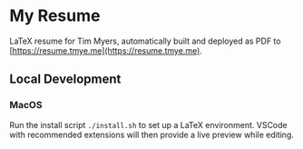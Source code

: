 # My Resume

LaTeX resume for Tim Myers, automatically built and deployed as PDF to [https://resume.tmye.me](https://resume.tmye.me).

## Local Development
### MacOS
Run the install script `./install.sh` to set up a LaTeX environment. VSCode with recommended extensions will then provide a live preview while editing.

